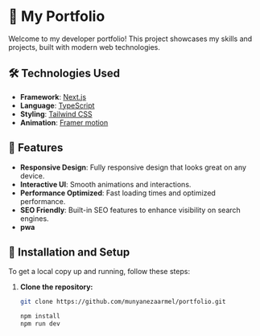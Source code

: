 # 🚀 My Portfolio

Welcome to my developer portfolio! This project showcases my skills and projects, built with modern web technologies.

## 🛠 Technologies Used

- **Framework**: [Next.js](https://nextjs.org/)
- **Language**: [TypeScript](https://www.typescriptlang.org/)
- **Styling**: [Tailwind CSS](https://tailwindcss.com/)
- **Animation**: [Framer motion](https://www.framer.com/motion/introduction/)

## 🌟 Features

- **Responsive Design**: Fully responsive design that looks great on any device.
- **Interactive UI**: Smooth animations and interactions.
- **Performance Optimized**: Fast loading times and optimized performance.
- **SEO Friendly**: Built-in SEO features to enhance visibility on search engines.
- **pwa**

## 🚧 Installation and Setup

To get a local copy up and running, follow these steps:

1. **Clone the repository:**

   ```bash
   git clone https://github.com/munyanezaarmel/portfolio.git

   npm install
   npm run dev
